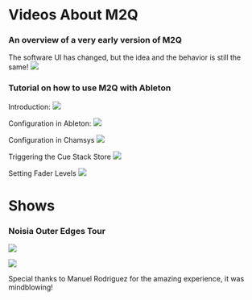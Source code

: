 
# Videos About M2Q

### An overview of a very early version of M2Q
The software UI has changed, but the idea and the behavior is still the same!
[![](http://img.youtube.com/vi/MZnM7Q2pJAw/0.jpg)](http://www.youtube.com/watch?v=MZnM7Q2pJAw "M2Q aka Music2Que overview")

### Tutorial on how to use M2Q with Ableton
Introduction:
[![](http://img.youtube.com/vi/MI_nu6UEXII/0.jpg)](http://www.youtube.com/watch?v=MI_nu6UEXII "M2Q aka Music2cue tech demo video")

Configuration in Ableton:
[![](http://img.youtube.com/vi/JvvY2k1__UY/0.jpg)](http://www.youtube.com/watch?v=JvvY2k1__UY "Configuration in Ableton")

Configuration in Chamsys
[![](http://img.youtube.com/vi/Z5t92MslXus/0.jpg)](http://www.youtube.com/watch?v=Z5t92MslXus "Configuration in Chamsys")

Triggering the Cue Stack Store
[![](http://img.youtube.com/vi/xhHoLwzme5A/0.jpg)](http://www.youtube.com/watch?v=xhHoLwzme5A "Trigger cue stack store")

Setting Fader Levels
[![](http://img.youtube.com/vi/W2rUypwHxg8/0.jpg)](http://www.youtube.com/watch?v=W2rUypwHxg8 "Setting Fader Levels")



# Shows

### Noisia Outer Edges Tour

[![](http://img.youtube.com/vi/vyNHTL5jbJQ/0.jpg)](http://www.youtube.com/watch?v=vyNHTL5jbJQ "NOISIA 'OUTER EDGES' - Rampage 2017")

[![](http://img.youtube.com/vi/DEkcE0Rm7tk/0.jpg)](http://www.youtube.com/watch?v=DEkcE0Rm7tk "Behind Outer Edges - Episode 02: Manuel Rodrigues (Lighting Director)")

Special thanks to Manuel Rodriguez for the amazing experience, it was mindblowing!

